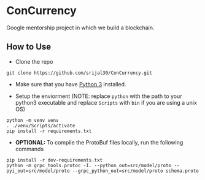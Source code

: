 # ConCurrency
Google mentorship project in which we build a blockchain.

## How to Use

* Clone the repo
```
git clone https://github.com/srijal30/ConCurrency.git
```

* Make sure that you have [Python 3](https://www.python.org/downloads/) installed. 

* Setup the enviorment (NOTE: replace `python` with the path to your python3 executable and replace `Scripts` with `bin` if you are using a unix OS)
```
python -m venv venv
. ./venv/Scripts/activate 
pip install -r requirements.txt
```
* **OPTIONAL:** To compile the ProtoBuf files locally, run the following commands
```
pip install -r dev-requirements.txt
python -m grpc_tools.protoc -I. --python_out=src/model/proto --pyi_out=src/model/proto --grpc_python_out=src/model/proto schema.proto
```
 


